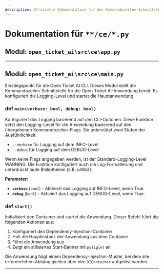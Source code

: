 ```yaml
---
description: Offizielle Dokumentation für den Kommandozeilen-Schnittstelle (CLI) Einstiegspunkt von Open Ticket AI. Dieses Handbuch behandelt main.py und beschreibt, wie man Logging-Level konfiguriert und die Anwendung startet.
---
```

# Dokumentation für `**/ce/*.py`

## Modul: `open_ticket_ai\src\ce\app.py`



---

## Modul: `open_ticket_ai\src\ce\main.py`

Einstiegspunkt für die Open Ticket AI CLI.
Dieses Modul stellt die Kommandozeilen-Schnittstelle für die Open Ticket AI-Anwendung bereit.
Es konfiguriert die Logging-Level und startet die Hauptanwendung.


### <span class='text-warning'>def</span> `main(verbose: bool, debug: bool)`

Konfiguriert das Logging basierend auf den CLI-Optionen.
Diese Funktion setzt den Logging-Level für die Anwendung basierend auf den übergebenen Kommandozeilen-Flags.
Sie unterstützt zwei Stufen der Ausführlichkeit:
- `--verbose` für Logging auf dem INFO-Level
- `--debug` für Logging auf dem DEBUG-Level

Wenn keine Flags angegeben werden, ist der Standard-Logging-Level WARNING. Die Funktion konfiguriert auch
die Log-Formatierung und unterdrückt laute Bibliotheken (z.B. urllib3).

**Parameter:**

- **`verbose`** (`bool`) - Aktiviert das Logging auf INFO-Level, wenn True.
- **`debug`** (`bool`) - Aktiviert das Logging auf DEBUG-Level, wenn True.



### <span class='text-warning'>def</span> `start()`

Initialisiert den Container und startet die Anwendung.
Dieser Befehl führt die folgenden Aktionen aus:
1. Konfiguriert den Dependency-Injection-Container
2. Holt die Hauptinstanz der Anwendung aus dem Container
3. Führt die Anwendung aus
4. Zeigt ein stilisiertes Start-Banner mit `pyfiglet` an

Die Anwendung folgt einem Dependency-Injection-Muster, bei dem alle erforderlichen
Abhängigkeiten über den `DIContainer` aufgelöst werden.



---